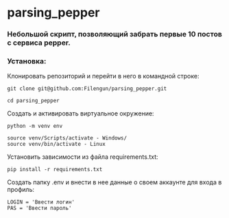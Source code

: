 # parsing_pepper

### Небольшой скрипт, позволяющий забрать первые 10 постов с сервиса pepper.

### Установка:

Клонировать репозиторий и перейти в него в командной строке:
```
git clone git@github.com:Filengun/parsing_pepper.git
```
```
cd parsing_pepper
```
Cоздать и активировать виртуальное окружение:
```
python -m venv env
```
```
source venv/Scripts/activate - Windows/
source venv/bin/activate - Linux
```
Установить зависимости из файла requirements.txt:
```
pip install -r requirements.txt
```
Создать папку .env и внести в нее данные о своем аккаунте для входа в профиль:
```
LOGIN = 'Ввести логин'
PAS = 'Ввести пароль' 
```
